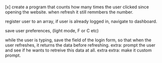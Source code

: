[x] create a program that counts how many times the user clicked since opening the website. when refresh it still remmbers the number.

register user to an array, if user is already logged in, navigate to dashboard.

save user preferences, (light mode, F or C etc)

while the user is typing, save the field of the login form, so that when the user refreshes, it returns the data before refreshing. extra: prompt the user and see if he wants to retreive this data at all. extra extra: make it custom prompt.
